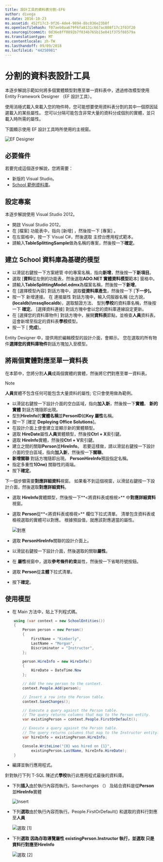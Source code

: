 ```yaml
---
title: 設計工具的資料表分割-EF6
author: divega
ms.date: 2016-10-23
ms.assetid: 452f17c3-9f26-4de4-9894-8bc036e23b0f
ms.openlocfilehash: f07aeb0aa679f6fa8131c667ac808f17c3f03f20
ms.sourcegitcommit: 0d36e8ff0892b7f034b765b15e041f375f88579a
ms.translationtype: MT
ms.contentlocale: zh-TW
ms.lasthandoff: 09/09/2018
ms.locfileid: "44250981"
---
```

# <a name="designer-table-splitting"></a>分割的資料表設計工具
本逐步解說示範如何將多個實體類型對應至單一資料表中，透過修改模型使用 Entity Framework Designer （EF 設計工具）。

使用消極式載入來載入您的物件時，您可能想要使用資料表分割的其中一個原因延遲載入的某些屬性。 您可以分隔可能包含非常大量的資料分成個別的實體，並只載入時所需的屬性。

下圖顯示使用 EF 設計工具時所使用的主視窗。

![EF Designer](~/ef6/media/efdesigner.png)

## <a name="prerequisites"></a>必要條件

若要完成這個逐步解說，您將需要：

- 新版的 Visual Studio。
- [School 範例資料庫](~/ef6/resources/school-database.md)。

## <a name="set-up-the-project"></a>設定專案

本逐步解說使用 Visual Studio 2012。

-   開啟 Visual Studio 2012。
-   在 [檔案]  功能表中，指向 [新增] ，然後按一下 [專案] 。
-   在左窗格中，按一下 Visual C\#，然後選取 主控台應用程式範本。
-   請輸入**TableSplittingSample**做為名稱的專案，然後按一下**確定**。

## <a name="create-a-model-based-on-the-school-database"></a>建立 School 資料庫為基礎的模型

-   以滑鼠右鍵按一下方案總管 中的專案名稱，指向**新增**，然後按一下**新項目**。
-   選取 [**資料**從左側的功能表，然後選取**ADO.NET 實體資料模型**範本] 窗格中。
-   請輸入**TableSplittingModel.edmx**為檔案名稱，然後按一下**新增**。
-   在 [選擇模型內容] 對話方塊中，選取**從資料庫產生**，然後按一下 [**下一步]。**
-   按一下 新增連接。 在 連接屬性 對話方塊中，輸入伺服器名稱 (比方說， **(localdb)\\mssqllocaldb**)，選取驗證方法、 型別**學校**的資料庫名稱，然後按一下 **確定**。
    [選擇資料連接] 對話方塊中會以您的資料庫連線設定更新。
-   在 [選擇您的資料庫物件] 對話方塊中，展開**資料表**節點，並檢查**人員**資料表。 這會新增至指定的資料表**學校**模型。
-   按一下 [ **完成**]。

Entity Designer 中，提供用於編輯模型的設計介面，會顯示。 您在選取的所有物件**選擇您的資料庫物件**對話方塊加入至模型。

## <a name="map-two-entities-to-a-single-table"></a>將兩個實體對應至單一資料表

在本節中，您將分割**人員**成兩個實體的實體，然後將它們對應至單一資料表。

> [!NOTE]
> **人員**實體不包含任何可能包含大量資料的屬性; 它只會使用做為範例。

-   以滑鼠右鍵按一下設計介面的空白區域，指向**加入新**，然後按一下**實體**。
    **新的實體** 對話方塊隨即出現。
-   型別**HireInfo**的**實體名稱**並**PersonID**如**Key 屬性**名稱。
-   按一下 [確定 **Deploying Office Solutions**]。
-   在設計介面上便會建立並顯示新的實體類型。
-   選取  **HireDate**屬性**人員**實體類型，然後按**Ctrl + X**索引鍵。
-   選取  **HireInfo**實體，然後按**Ctrl + V**索引鍵。
-   建立之間的關聯**Person**並**HireInfo**。 若要這樣做，請以滑鼠右鍵按一下設計介面的空白區域，指向**加入新**，然後按一下**關聯**。
-   **新增關聯** 對話方塊隨即出現。 **PersonHireInfo**預設指定名稱。
-   指定多重性**1(One)** 關聯性的兩端。
-   按下**確定**。

下一個步驟需要**對應詳細資料**視窗。 如果看不到這個視窗，以滑鼠右鍵按一下設計介面，然後選取**對應詳細資料**。

-   選取  **HireInfo**實體類型，然後按一下**&lt;將資料表或檢視&gt;** 中**對應詳細資料**視窗。
-   選取  **Person**從**&lt;將資料表或檢視&gt;** 欄位下拉式清單。 清單包含資料表或檢視選取的實體可以對應。
    根據預設值，就應該對應適當的屬性。

    ![對應](~/ef6/media/mapping.png)

-   選取  **PersonHireInfo**關聯的設計介面上。
-   以滑鼠右鍵按一下設計介面，然後選取的關聯**屬性**。
-   在 **屬性**視窗中，選取**參考條件約束**屬性，然後按一下省略符號按鈕。
-   選取  **Person**從**主體**下拉式清單。
-   按下**確定**。

 

## <a name="use-the-model"></a>使用模型

-   在 Main 方法中，貼上下列程式碼。

``` csharp
    using (var context = new SchoolEntities())
    {
        Person person = new Person()
        {
            FirstName = "Kimberly",
            LastName = "Morgan",
            Discriminator = "Instructor",
        };

        person.HireInfo = new HireInfo()
        {
            HireDate = DateTime.Now
        };

        // Add the new person to the context.
        context.People.Add(person);

        // Insert a row into the Person table.  
        context.SaveChanges();

        // Execute a query against the Person table.
        // The query returns columns that map to the Person entity.
        var existingPerson = context.People.FirstOrDefault();

        // Execute a query against the Person table.
        // The query returns columns that map to the Instructor entity.
        var hireInfo = existingPerson.HireInfo;

        Console.WriteLine("{0} was hired on {1}",
            existingPerson.LastName, hireInfo.HireDate);
    }
```
-   編譯並執行應用程式。

針對執行下列 T-SQL 陳述式**學校**執行此應用程式最後的資料庫。 

-   下列**插入**由於執行內容而執行。Savechanges （） 及結合資料是從**Person**並**HireInfo**實體

    ![Insert](~/ef6/media/insert.png)

-   下列**選取**由於執行內容而執行。People.FirstOrDefault() 和選取的資料行對應至**人員**

    ![選取 [1]](~/ef6/media/select1.png)

-   下列**選取 **因為存取導覽屬性 existingPerson.Instructor 執行，並選取 只是資料行對應至**HireInfo**

    ![選取 [2]](~/ef6/media/select2.png)
